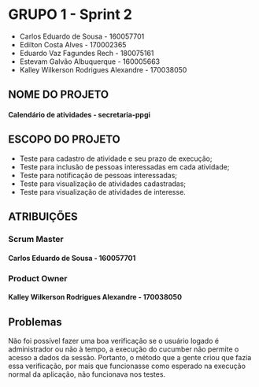 # GRUPO 1 - Sprint 2

* Carlos Eduardo de Sousa - 160057701
* Edilton Costa Alves - 170002365
* Eduardo Vaz Fagundes Rech - 180075161
* Estevam Galvão Albuquerque - 160005663
* Kalley Wilkerson Rodrigues Alexandre - 170038050


## NOME DO PROJETO
#### Calendário de atividades - secretaria-ppgi

## ESCOPO DO PROJETO
* Teste para cadastro de atividade e seu prazo de execução;
* Teste para inclusão de pessoas interessadas em cada atividade;
* Teste para notificação de pessoas interessadas;
* Teste para visualização de atividades cadastradas;
* Teste para visualização de atividades de interesse.


## ATRIBUIÇÕES

### Scrum Master
#### Carlos Eduardo de Sousa - 160057701

### Product Owner
#### Kalley Wilkerson Rodrigues Alexandre - 170038050

## Problemas
Não foi possível fazer uma boa verificação se o usuário logado é administrador ou não à tempo, a execução do cucumber não permite o acesso a dados da sessão. Portanto, o método que a gente criou que fazia essa verificação, por mais que funcionasse como esperado na execução normal da aplicação, não funcionava nos testes.

